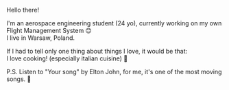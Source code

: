 Hello there!

I'm an aerospace engineering student (24 yo), currently working on my own Flight Management System 😊  
I live in Warsaw, Poland.


If I had to tell only one thing about things I love, it would be that:  
I love cooking! (especially italian cuisine) 🥰

P.S.
Listen to "Your song" by Elton John, for me, it's one of the most moving songs. 🥹
